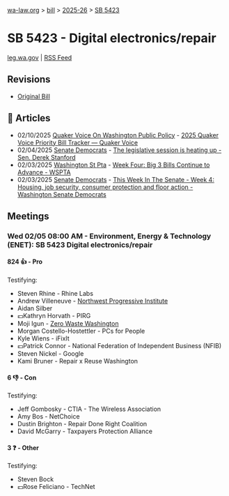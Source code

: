[wa-law.org](/) > [bill](/bill/) > [2025-26](/bill/2025-26/) > [SB 5423](/bill/2025-26/sb/5423/)

# SB 5423 - Digital electronics/repair
[leg.wa.gov](https://app.leg.wa.gov/billsummary?BillNumber=5423&Year=2025&Initiative=false) | [RSS Feed](./rss.xml)

## Revisions
* [Original Bill](1/)

## 📰 Articles
* 02/10/2025 [Quaker Voice On Washington Public Policy](/org/quaker_voice_on_washington_public_policy/) - [2025 Quaker Voice Priority Bill Tracker — Quaker Voice](https://www.quakervoicewa.org/2025-quaker-voice-priority-bills/#:~:text=SB%205423)
* 02/04/2025 [Senate Democrats](/org/senate_democrats/) - [The legislative session is heating up - Sen. Derek Stanford](https://senatedemocrats.wa.gov/stanford/2025/02/03/the-legislative-session-is-heating-up-2/#:~:text=SB%205423)
* 02/03/2025 [Washington St Pta](/org/washington_st_pta/) - [Week Four: Big 3 Bills Continue to Advance - WSPTA](https://www.wastatepta.org/week-four-big-3-bills-continue-to-advance/#:~:text=SB%205423)
* 02/03/2025 [Senate Democrats](/org/senate_democrats/) - [This Week In The Senate - Week 4: Housing, job security, consumer protection and floor action - Washington Senate Democrats](https://senatedemocrats.wa.gov/blog/2025/02/02/this-week-in-the-senate-week-4-housing-job-security-consumer-protection-and-floor-action/#:~:text=Senate%20Bill%205423)

## Meetings
### Wed 02/05 08:00 AM - Environment, Energy & Technology (ENET): SB 5423 Digital electronics/repair
#### 824 👍 - Pro
Testifying:
* Steven Rhine - Rhine Labs
* Andrew Villeneuve - [Northwest Progressive Institute](/org/northwest_progressive_institute/)
* Aidan Silber
* 💵Kathryn Horvath - PIRG
* Moji Igun - [Zero Waste Washington](/org/zero_waste_washington/)
* Morgan Costello-Hostettler - PCs for People
* Kyle Wiens - iFixIt
* 💵Patrick Connor - National Federation of Independent Business (NFIB)
* Steven Nickel - Google
* Kami Bruner - Repair x Reuse Washington

#### 6 👎 - Con
Testifying:
* Jeff Gombosky - CTIA - The Wireless Association
* Amy Bos - NetChoice
* Dustin Brighton - Repair Done Right Coalition
* David McGarry - Taxpayers Protection Alliance

#### 3 ❓ - Other
Testifying:
* Steven Bock
* 💵Rose Feliciano - TechNet
